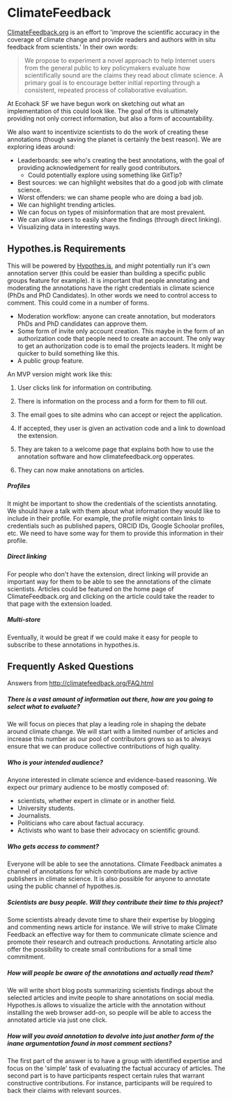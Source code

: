 ClimateFeedback
===============

[ClimateFeedback.org](http://climatefeedback.org/) is an effort to 'improve the scientific accuracy in the coverage of climate change and provide readers and authors with in situ feedback from scientists.' In their own words:

> We propose to experiment a novel approach to help Internet users from the general public to key policymakers evaluate how scientifically sound are the claims they read about climate science. A primary goal is to encourage better initial reporting through a consistent, repeated process of collaborative evaluation.

At Ecohack SF we have begun work on sketching out what an implementation of this could look like. The goal of this is ultimately providing not only correct information, but also a form of accountability.

We also want to incentivize scientists to do the work of creating these annotations (though saving the planet is certainly the best reason). We are exploring ideas around:
* Leaderboards: see who's creating the best annotations, with the goal of providing acknowledgement for really good contributors. 
  * Could potentially explore using something like GitTip?
* Best sources: we can highlight websites that do a good job with climate science.
* Worst offenders: we can shame people who are doing a bad job.
* We can highlight trending articles.
* We can focus on types of misinformation that are most prevalent.
* We can allow users to easily share the findings (through direct linking).
* Visualizing data in interesting ways.

## Hypothes.is Requirements
This will be powered by [Hypothes.is](https://hypothes.is), and *might* potentially run it's own annotation server (this could be easier than building a specific public groups feature for example). It is important that people annotating and moderating the annotations have the right credentials in climate science (PhDs and PhD Candidates). In other words we need to control access to comment. This could come in a number of forms.
* Moderation workflow: anyone can create annotation, but moderators PhDs and PhD candidates can approve them.
* Some form of invite only account creation. This maybe in the form of an authorization code that people need to create an account. The only way to get an authorization code is to email the projects leaders. It might be quicker to build something like this. 
* A public group feature.

An MVP version might work like this:

1. User clicks link for information on contributing.

2. There is information on the process and a form for them to fill out.

3. The email goes to site admins who can accept or reject the application.

4. If accepted, they user is given an activation code and a link to download the extension.

5. They are taken to a welcome page that explains both how to use the annotation software and how climatefeedback.org opperates.

6. They can now make annotations on articles. 

##### Profiles
It might be important to show the credentials of the scientists annotating. We should have a talk with them about what information they would like to include in their profile. For example, the profile might contain links to credentials such as published papers, ORCID IDs, Google Schoolar profiles, etc. We need to have some way for them to provide this information in their profile.

##### Direct linking
For people who don't have the extension, direct linking will provide an important way for them to be able to see the annotations of the climate scientists. Articles could be featured on the home page of ClimateFeedback.org and clicking on the article could take the reader to that page with the extension loaded.

##### Multi-store
Eventually, it would be great if we could make it easy for people to subscribe to these annotations in hypothes.is. 

## Frequently Asked Questions
Answers from http://climatefeedback.org/FAQ.html

##### There is a vast amount of information out there, how are you going to select what to evaluate?
We will focus on pieces that play a leading role in shaping the debate around climate change. We will start with a limited number of articles and increase this number as our pool of contributors grows so as to always ensure that we can produce collective contributions of high quality.

##### Who is your intended audience?
Anyone interested in climate science and evidence-based reasoning. We expect our primary audience to be mostly composed of:
* scientists, whether expert in climate or in another field.
* University students.
* Journalists.
* Politicians who care about factual accuracy.
* Activists who want to base their advocacy on scientific ground.

##### Who gets access to comment?

Everyone will be able to see the annotations. Climate Feedback animates a channel of annotations for which contributions are made by active publishers in climate science. It is also possible for anyone to annotate using the public channel of hypothes.is.

##### Scientists are busy people. Will they contribute their time to this project?

Some scientists already devote time to share their expertise by blogging and commenting news article for instance. We will strive to make Climate Feedback an effective way for them to communicate climate science and promote their research and outreach productions. Annotating article also offer the possibility to create small contributions for a small time commitment.

##### How will people be aware of the annotations and actually read them?

We will write short blog posts summarizing scientists findings about the selected articles and invite people to share annotations on social media. Hypothes.is allows to visualize the article with the annotation without installing the web browser add-on, so people will be able to access the annotated article via just one click.

##### How will you avoid annotation to devolve into just another form of the inane argumentation found in most comment sections?

The first part of the answer is to have a group with identified expertise and focus on the 'simple' task of evaluating the factual accuracy of articles. The second part is to have participants respect certain rules that warrant constructive contributions. For instance, participants will be required to back their claims with relevant sources. 


